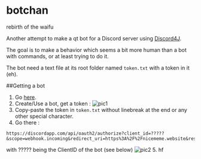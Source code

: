 # botchan
rebirth of the waifu

Another attempt to make a qt bot for a Discord server using [Discord4J](https://github.com/austinv11/Discord4J).

The goal is to make a behavior which seems a bit more human than a bot with commands, or at least trying to do it.

The bot need a text file at its root folder named `token.txt` with a token in it (eh).

##Getting a bot
1. Go [here](https://discordapp.com/developers/applications/me).
2. Create/Use a bot, get a token : 
![pic1](https://a.pomf.cat/sbvyue.png)
3. Copy-paste the token in `token.txt` without linebreak at the end or any other special character.
4. Go there :
```
https://discordapp.com/api/oauth2/authorize?client_id=?????&scope=webhook.incoming&redirect_uri=https%3A%2F%2Fnicememe.website&response_type=code
```
with ????? being the ClientID of the bot (see below)
![pic2](https://a.pomf.cat/tomxyj.png)
5. hf
